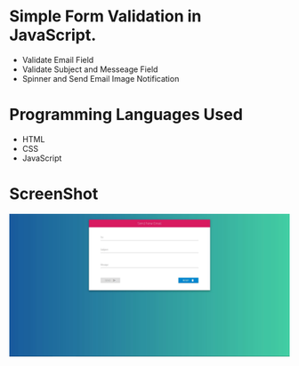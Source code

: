 
# Simple Form Validation in JavaScript.

  - Validate Email Field
  - Validate Subject and Messeage Field
  - Spinner and Send Email Image Notification

# Programming Languages Used

  - HTML
  - CSS
  - JavaScript
 
# ScreenShot


![Screenshot](screenshot/sendEmail.jpg)


